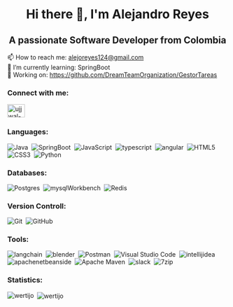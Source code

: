 <h1 align="center">Hi there 👋, I'm Alejandro Reyes</h1>
<h2 align="center">A passionate Software Developer from Colombia</h2>

📫 How to reach me: alejoreyes124@gmail.com\
🌱 I’m currently learning: SpringBoot\
🎇 Working on: https://github.com/DreamTeamOrganization/GestorTareas

### Connect with me:
<a href="https://www.linkedin.com/in/jairo-alejandro-reyes-duarte/" target="blank"><img align="center" src="https://raw.githubusercontent.com/rahuldkjain/github-profile-readme-generator/master/src/images/icons/Social/linked-in-alt.svg" alt="ujjwal-bhatt-b256271a3" height="30" width="40" /></a>

### Languages:
  ![Java](https://img.shields.io/badge/java-%23ED8B00.svg?style=for-the-badge&logo=java&logoColor=white)&nbsp;
  ![SpringBoot](https://img.shields.io/badge/springboot-6DB33F.svg?style=for-the-badge&logo=springboot&logoColor=white)&nbsp;
  ![JavaScript](https://img.shields.io/badge/javascript-%23323330.svg?style=for-the-badge&logo=javascript&logoColor=%23F7DF1E)&nbsp;
  ![typescript](https://img.shields.io/badge/typescript-3178C6?style=for-the-badge&logo=typescript&logoColor=white)&nbsp;
  ![angular](https://img.shields.io/badge/angular-4445E7?style=for-the-badge&logo=angular&logoColor=white)&nbsp;
  ![HTML5](https://img.shields.io/badge/html5-%23E34F26.svg?style=for-the-badge&logo=html5&logoColor=white)&nbsp;
  ![CSS3](https://img.shields.io/badge/css3-%231572B6.svg?style=for-the-badge&logo=css3&logoColor=white)&nbsp;
  ![Python](https://img.shields.io/badge/python-3670A0?style=for-the-badge&logo=python&logoColor=ffdd54)&nbsp;

### Databases:
  ![Postgres](https://img.shields.io/badge/postgres-%23316192.svg?style=for-the-badge&logo=postgresql&logoColor=white)&nbsp;
  ![mysqlWorkbench](https://img.shields.io/badge/mysqlWorkbench-4479A1.svg?style=for-the-badge&logo=mysql&logoColor=white)&nbsp;
  ![Redis](https://img.shields.io/badge/redis-%23DD0031.svg?style=for-the-badge&logo=redis&logoColor=white)&nbsp;

### Version Controll:
  ![Git](https://img.shields.io/badge/git-%23F05033.svg?style=for-the-badge&logo=git&logoColor=white)&nbsp;
  ![GitHub](https://img.shields.io/badge/github-%23121011.svg?style=for-the-badge&logo=github&logoColor=white)&nbsp;

### Tools:
  ![langchain](https://img.shields.io/badge/langchain-000000?style=for-the-badge&logo=langchain&logoColor=white)&nbsp;
  ![blender](https://img.shields.io/badge/blender-E87D0D.svg?style=for-the-badge&logo=blender&logoColor=white)&nbsp;
  ![Postman](https://img.shields.io/badge/Postman-FF6C37?style=for-the-badge&logo=postman&logoColor=white)&nbsp;
  ![Visual Studio Code](https://img.shields.io/badge/Visual%20Studio%20Code-0078d7.svg?style=for-the-badge&logo=visual-studio-code&logoColor=white)&nbsp;
  ![intellijidea](https://img.shields.io/badge/intellijidea-3B00B9?style=for-the-badge&logo=intellijidea&logoColor=white)&nbsp;
  ![apachenetbeanside](https://img.shields.io/badge/apachenetbeanside-1B6AC6?style=for-the-badge&logo=apachenetbeanside&logoColor=white)&nbsp;
  ![Apache Maven](https://img.shields.io/badge/Apache%20Maven-C71A36?style=for-the-badge&logo=Apache%20Maven&logoColor=white)&nbsp;
  ![slack](https://img.shields.io/badge/slack-4A154B.svg?style=for-the-badge&logo=slack&logoColor=white)&nbsp;
  ![7zip](https://img.shields.io/badge/7zip-000000?style=for-the-badge&logo=7zip&logoColor=white)&nbsp;


### Statistics:
<p><img align="left" src="https://github-readme-stats.vercel.app/api/top-langs?username=wertijo&show_icons=true&locale=en&layout=compact" alt="wertijo" /></p>

<p>&nbsp;<img align="center" src="https://github-readme-stats.vercel.app/api?username=wertijo&show_icons=true&locale=en" alt="wertijo" /></p>
